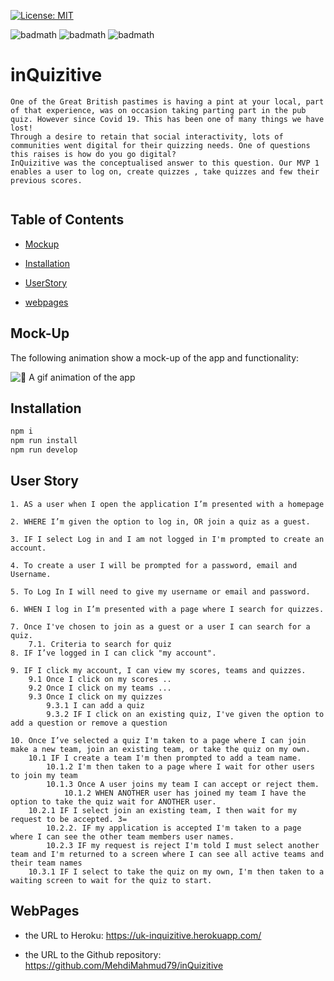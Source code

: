 [![License: MIT](https://img.shields.io/badge/License-MIT-yellow.svg)](https://opensource.org/licenses/MIT)

![badmath](https://img.shields.io/github/issues/Esper06/inQuizitive)
![badmath](https://img.shields.io/github/forks/Esper06/inQuizitive)
![badmath](https://img.shields.io/github/stars/Esper06/inQuizitive)

# inQuizitive

```
One of the Great British pastimes is having a pint at your local, part of that experience, was on occasion taking parting part in the pub quiz. However since Covid 19. This has been one of many things we have lost!
Through a desire to retain that social interactivity, lots of communities went digital for their quizzing needs. One of questions this raises is how do you go digital?
InQuizitive was the conceptualised answer to this question. Our MVP 1 enables a user to log on, create quizzes , take quizzes and few their previous scores. 
	

```
## Table of Contents
- [Mockup](#mock-up)

- [Installation](#installation)

- [UserStory](#user-story)

- [webpages](#webpages)

## Mock-Up

The following animation show a mock-up of the app and functionality:

![📸 A gif animation of the app](./assets/screen.gif)

## Installation

```bash
npm i
npm run install
npm run develop
```



## User Story
```
1. AS a user when I open the application I’m presented with a homepage 

2. WHERE I’m given the option to log in, OR join a quiz as a guest.

3. IF I select Log in and I am not logged in I'm prompted to create an account.

4. To create a user I will be prompted for a password, email and Username.

5. To Log In I will need to give my username or email and password. 

6. WHEN I log in I’m presented with a page where I search for quizzes. 

7. Once I've chosen to join as a guest or a user I can search for a quiz. 
    7.1. Criteria to search for quiz 
8. IF I’ve logged in I can click "my account".

9. IF I click my account, I can view my scores, teams and quizzes.
    9.1 Once I click on my scores ..
    9.2 Once I click on my teams ...
    9.3 Once I click on my quizzes
        9.3.1 I can add a quiz
        9.3.2 IF I click on an existing quiz, I've given the option to add a question or remove a question

10. Once I’ve selected a quiz I'm taken to a page where I can join  make a new team, join an existing team, or take the quiz on my own.
    10.1 IF I create a team I'm then prompted to add a team name.
        10.1.2 I'm then taken to a page where I wait for other users to join my team
        10.1.3 Once A user joins my team I can accept or reject them.
            10.1.2 WHEN ANOTHER user has joined my team I have the option to take the quiz wait for ANOTHER user.
    10.2.1 IF I select join an existing team, I then wait for my request to be accepted. 3=
        10.2.2. IF my application is accepted I'm taken to a page where I can see the other team members user names.
        10.2.3 IF my request is reject I'm told I must select another team and I'm returned to a screen where I can see all active teams and their team names
    10.3.1 IF I select to take the quiz on my own, I'm then taken to a waiting screen to wait for the quiz to start. 
```   
## WebPages

  * the URL to Heroku:  https://uk-inquizitive.herokuapp.com/

  * the URL to the Github repository: https://github.com/MehdiMahmud79/inQuizitive




